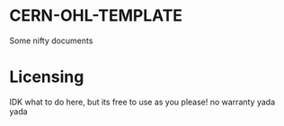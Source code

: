 # CERN-OHL-TEMPLATE
Some nifty documents

# Licensing

IDK what to do here, but its free to use as you please! no warranty yada yada

